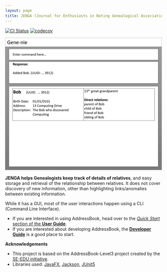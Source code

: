 ```yaml
---
layout: page
title: JENGA (Journal for Enthusiasts in Noting Genealogical Associations)
---
```


[![CI Status](https://github.com/AY2324S2-CS2103T-T11-1/tp/workflows/Java%20CI/badge.svg)](https://github.com/AY2324S2-CS2103T-T11-1/tp/actions) [![codecov](https://codecov.io/gh/AY2324S2-CS2103T-T11-1/tp/graph/badge.svg?token=adCrBd42f9)](https://codecov.io/gh/AY2324S2-CS2103T-T11-1/tp)

![Ui](images/Ui.png)

**JENGA helps Genealogists keep track of details of relatives**,
and easy storage and retrieval of the relationship between relatives.
It does not cover discovery of new information,
other than highlighting links/anomalies between existing information.

While it has a GUI,
most of the user interactions happen using a CLI (Command Line Interface).

* If you are interested in using AddressBook, head over to the [_Quick Start_ section of the **User Guide**](UserGuide.html#quick-start).
* If you are interested about developing AddressBook, the [**Developer Guide**](DeveloperGuide.html) is a good place to start.


**Acknowledgements**
* This project is based on the AddressBook-Level3 project created by the [SE-EDU initiative](https://se-education.org).
* Libraries used: [JavaFX](https://openjfx.io/), [Jackson](https://github.com/FasterXML/jackson), [JUnit5](https://github.com/junit-team/junit5)
